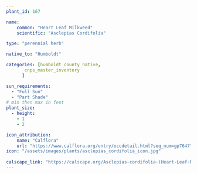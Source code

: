 ```yaml
---
plant_id: 167 

name: 
    common: "Heart Leaf Milkweed"  
    scientific: "Asclepias Cordifolia"   

type: "perennial herb"

native_to: "Humboldt"

categories: [humboldt_county_native,
       cnps_master_inventory
      ]

sun_requirements:
  - "Full Sun"
  - "Part Shade"
# min then max in feet
plant_size:
  - height: 
    - 1 
    - 2

icon_attribution: 
    name: "Calflora"
    url: "https://www.calflora.org/entry/occdetail.html?seq_num=gp7647"
icon: "/assets/images/plants/asclepias_cordifolia_icon.jpg"
 
calscape_link: "https://calscape.org/Asclepias-cordifolia-(Heart-Leaf-Milkweed)"
---
```








